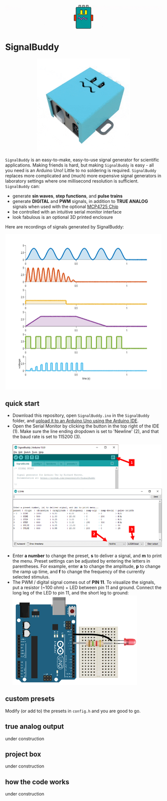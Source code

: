 ![](images/banner.gif)
# SignalBuddy
<p align="center"><img src="images/SignalBuddy3D.gif" width="300" height="300"></p>

`SignalBuddy` is an easy-to-make, easy-to-use signal generator for scientific applications. Making friends is hard, but making `SignalBuddy` is easy - all you need is an Arduino Uno! Little to no soldering is required. `SignalBuddy` replaces more complicated and (much) more expensive signal generators in laboratory settings where one millisecond resolution is sufficient. `SignalBuddy` can:

* generate **sin waves**, **step functions**, and **pulse trains**
* generate **DIGITAL** and **PWM** signals, in addition to **TRUE ANALOG** signals when used with the optional [MCP4725 Chip](https://www.adafruit.com/product/935)  
* be controlled with an intuitive serial monitor interface
* look fabulous is an optional 3D printed enclosure

Here are recordings of signals generated by SignalBuddy:

<p align="center"><img src="images/recording.png" height="500"></p>

## quick start
* Download this repository, open `SignalBuddy.ino` in the `SignalBuddy` folder, and [upload it to an Arduino Uno using the Arduino IDE](https://www.arduino.cc/en/main/howto).
* Open the Serial Monitor by clicking the button in the top right of the IDE (1). Make sure the line ending dropdown is set to 'Newline' (2), and that the baud rate is set to 115200 (3).<br/><br/>![](images/serial_monitor.png)<br/><br/>
* Enter **a number** to change the preset, **s** to deliver a signal, and **m** to print the menu. Preset settings can be adjusted by entering the letters in parentheses. For example, enter **a** to change the amplitude, **p** to change the ramp up time, and **f** to change the frequency of the currently selected stimulus.
* The PWM / digital signal comes out of **PIN 11**. To visualize the signals, put a resistor (~100 ohm) + LED between pin 11 and ground. Connect the long leg of the LED to pin 11, and the short leg to ground:<br/>![](images/arduino_led.png)



## custom presets
Modify (or add to) the presets in `config.h` and you are good to go.

## true analog output
under construction

## project box
under construction

## how the code works
under construction
